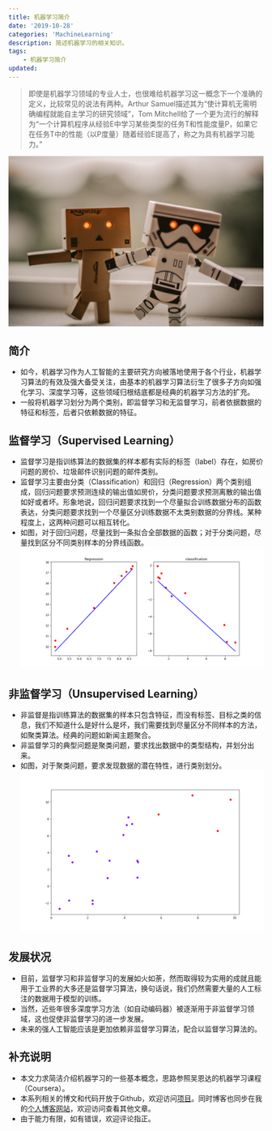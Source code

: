 ```yaml
---
title: 机器学习简介
date: '2019-10-28'
categories: 'MachineLearning'
description: 简述机器学习的相关知识。
tags: 
    - 机器学习简介
updated: 
---
```



>即使是机器学习领域的专业人士，也很难给机器学习这一概念下一个准确的定义，比较常见的说法有两种。Arthur Samuel描述其为“使计算机无需明确编程就能自主学习的研究领域”，Tom Mitchell给了一个更为流行的解释为“一个计算机程序从经验E中学习某些类型的任务T和性能度量P，如果它在任务T中的性能（以P度量）随着经验E提高了，称之为具有机器学习能力。”

![ALT](/asset/2019-10-28/ml.jpg)


## 简介
- 如今，机器学习作为人工智能的主要研究方向被落地使用于各个行业，机器学习算法的有效及强大备受关注，由基本的机器学习算法衍生了很多子方向如强化学习、深度学习等，这些领域归根结底都是经典的机器学习方法的扩充。
- 一般将机器学习划分为两个类别，即监督学习和无监督学习，前者依据数据的特征和标签，后者只依赖数据的特征。


## 监督学习（Supervised Learning）
- 监督学习是指训练算法的数据集的样本都有实际的标签（label）存在，如房价问题的房价、垃圾邮件识别问题的邮件类别。
- 监督学习主要由分类（Classification）和回归（Regression）两个类别组成，回归问题要求预测连续的输出值如房价，分类问题要求预测离散的输出值如好或者坏。形象地说，回归问题要求找到一个尽量拟合训练数据分布的函数表达，分类问题要求找到一个尽量区分训练数据不太类别数据的分界线。某种程度上，这两种问题可以相互转化。
- 如图，对于回归问题，尽量找到一条拟合全部数据的函数；对于分类问题，尽量找到区分不同类别样本的分界线函数。![](/asset/2019-10-28/plot.png)


## 非监督学习（Unsupervised Learning）
- 非监督是指训练算法的数据集的样本只包含特征，而没有标签、目标之类的信息，我们不知道什么是好什么是坏，我们需要找到尽量区分不同样本的方法，如聚类算法。经典的问题如新闻主题聚合。
- 非监督学习的典型问题是聚类问题，要求找出数据中的类型结构，并划分出来。
- 如图，对于聚类问题，要求发现数据的潜在特性，进行类别划分。![](/asset/2019-10-28/cluster.png)


## 发展状况
- 目前，监督学习和非监督学习的发展如火如荼，然而取得较为实用的成就且能用于工业界的大多还是监督学习算法，换句话说，我们仍然需要大量的人工标注的数据用于模型的训练。
- 当然，近些年很多深度学习方法（如自动编码器）被逐渐用于非监督学习领域，这也促使非监督学习的进一步发展。
- 未来的强人工智能应该是更加依赖非监督学习算法，配合以监督学习算法的。
## 补充说明
- 本文力求简洁介绍机器学习的一些基本概念，思路参照吴恩达的机器学习课程（Coursera）。
- 本系列相关的博文和代码开放于Github，欢迎访问[项目](https://github.com/luanshiyinyang/ML)。同时博客也同步在我的[个人博客网站](https://luanshiyinyang.github.io)，欢迎访问查看其他文章。
- 由于能力有限，如有错误，欢迎评论指正。